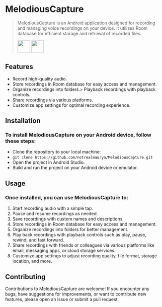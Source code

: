 # MelodiousCapture

> MelodiousCapture is an Android application designed for recording and managing voice recordings on your device. It utilizes Room database for efficient storage and retrieval of recorded files.<div>
    <img src="https://cdn.icon-icons.com/icons2/2108/PNG/512/kotlin_icon_130893.png" width="40" height="40">
    <img src="https://cdn.worldvectorlogo.com/logos/android-logomark.svg" width="40" height="40">
</div>

## Features
* Record high-quality audio.
* Store recordings in Room database for easy access and management.
* Organize recordings into folders.> Playback recordings with playback controls.
* Share recordings via various platforms.
* Customize app settings for optimal recording experience.


## Installation
### To install MelodiousCapture on your Android device, follow these steps:

* Clone the repository to your local machine:
* ```git clone https://github.com/notrealmaurya/MelodiousCapture.git```
* Open the project in Android Studio.
* Build and run the project on your Android device or emulator.



## Usage
### Once installed, you can use MelodiousCapture to:

1. Start recording audio with a simple tap.
2. Pause and resume recordings as needed.
3. Save recordings with custom names and descriptions.
4. Store recordings in Room database for easy access and management.
5. Organize recordings into folders for better management.
6. Play back recordings with playback controls such as play, pause, rewind, and fast forward.
7. Share recordings with friends or colleagues via various platforms like email, messaging apps, or cloud storage services.
8. Customize app settings to adjust recording quality, file format, storage location, and more.


## Contributing
Contributions to MelodiousCapture are welcome! If you encounter any bugs, have suggestions for improvements, or want to contribute new features, please open an issue or submit a pull request.


